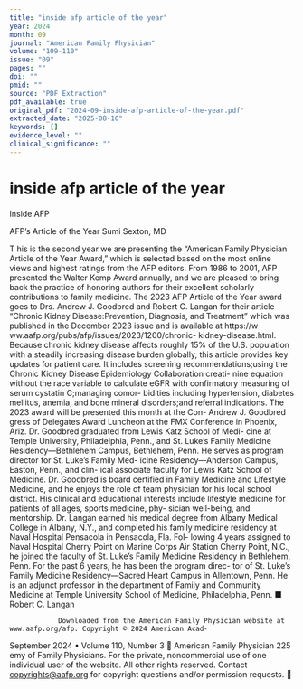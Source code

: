 ```yaml
---
title: "inside afp article of the year"
year: 2024
month: 09
journal: "American Family Physician"
volume: "109-110"
issue: "09"
pages: ""
doi: ""
pmid: ""
source: "PDF Extraction"
pdf_available: true
original_pdf: "2024-09-inside-afp-article-of-the-year.pdf"
extracted_date: "2025-08-10"
keywords: []
evidence_level: ""
clinical_significance: ""
---
```


# inside afp article of the year

Inside AFP


AFP’s Article of the Year
Sumi Sexton, MD




T     his is the second year we are presenting the “American
      Family Physician Article of the Year Award,” which is
selected based on the most online views and highest ratings
from the AFP editors. From 1986 to 2001, AFP presented the
Walter Kemp Award annually, and we are pleased to bring back
the practice of honoring authors for their excellent scholarly
contributions to family medicine.
   The 2023 AFP Article of the Year award goes to Drs. Andrew
J. Goodbred and Robert C. Langan for their article “Chronic
Kidney Disease:​Prevention, Diagnosis, and Treatment” which
was published in the December 2023 issue and is available
at https://​w ww.aafp.org/pubs/afp/issues/2023/1200/chronic-
kidney-disease.html. Because chronic kidney disease affects
roughly 15% of the U.S. population with a steadily increasing
disease burden globally, this article provides key updates for
patient care. It includes screening recommendations;​using the
Chronic Kidney Disease Epidemiology Collaboration creati-
nine equation without the race variable to calculate eGFR with
confirmatory measuring of serum cystatin C;​managing comor-
bidities including hypertension, diabetes mellitus, anemia, and
bone mineral disorders;​and referral indications.
   The 2023 award will be presented this month at the Con-               Andrew J. Goodbred
gress of Delegates Award Luncheon at the FMX Conference
in Phoenix, Ariz.
   Dr. Goodbred graduated from Lewis Katz School of Medi-
cine at Temple University, Philadelphia, Penn., and St. Luke’s
Family Medicine Residency—Bethlehem Campus, Bethlehem,
Penn. He serves as program director for St. Luke’s Family Med-
icine Residency—Anderson Campus, Easton, Penn., and clin-
ical associate faculty for Lewis Katz School of Medicine. Dr.
Goodbred is board certified in Family Medicine and Lifestyle
Medicine, and he enjoys the role of team physician for his local
school district. His clinical and educational interests include
lifestyle medicine for patients of all ages, sports medicine, phy-
sician well-being, and mentorship.
   Dr. Langan earned his medical degree from Albany Medical
College in Albany, N.Y., and completed his family medicine
residency at Naval Hospital Pensacola in Pensacola, Fla. Fol-
lowing 4 years assigned to Naval Hospital Cherry Point on
Marine Corps Air Station Cherry Point, N.C., he joined the
faculty of St. Luke’s Family Medicine Residency in Bethlehem,
Penn. For the past 6 years, he has been the program direc-
tor of St. Luke’s Family Medicine Residency—Sacred Heart
Campus in Allentown, Penn. He is an adjunct professor in the
department of Family and Community Medicine at Temple
University School of Medicine, Philadelphia, Penn. ■                     Robert C. Langan

                Downloaded from the American Family Physician website at www.aafp.org/afp. Copyright © 2024 American Acad-
September 2024 • Volume 110, Number 3                                                                              American Family Physician 225
                emy of Family Physicians. For the private, noncommercial use of one individual user of the website. All other rights
                          reserved. Contact copyrights@aafp.org for copyright questions and/or permission requests.
